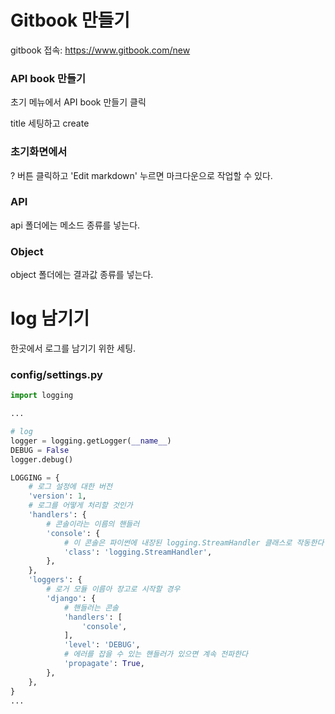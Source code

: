 # Gitbook 만들기

gitbook 접속: https://www.gitbook.com/new

### API book 만들기

초기 메뉴에서 API book 만들기 클릭

title 세팅하고 create

### 초기화면에서

? 버튼 클릭하고 'Edit markdown' 누르면 마크다운으로 작업할 수 있다.

### API

api 폴더에는 메소드 종류를 넣는다.

### Object

object 폴더에는 결과값 종류를 넣는다.



# log 남기기

한곳에서 로그를 남기기 위한 세팅.

### config/settings.py

```python
import logging

...

# log
logger = logging.getLogger(__name__)
DEBUG = False
logger.debug()

LOGGING = {
    # 로그 설정에 대한 버전
    'version': 1,
    # 로그를 어떻게 처리할 것인가
    'handlers': {
        # 콘솔이라는 이름의 핸들러
        'console': {
            # 이 콘솔은 파이썬에 내장된 logging.StreamHandler 클래스로 작동한다
            'class': 'logging.StreamHandler',
        },
    },
    'loggers': {
        # 로거 모듈 이름아 장고로 시작할 경우
        'django': {
            # 핸들러는 콘솔
            'handlers': [
                'console',
            ],
            'level': 'DEBUG',
            # 에러를 잡을 수 있는 핸들러가 있으면 계속 전파한다
            'propagate': True,
        },
    },
}
...
```

